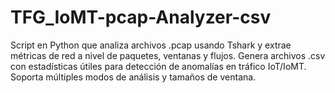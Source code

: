 # TFG_IoMT-pcap-Analyzer-csv
Script en Python que analiza archivos .pcap usando Tshark y extrae métricas de red a nivel de paquetes, ventanas y flujos. Genera archivos .csv con estadísticas útiles para detección de anomalías en tráfico IoT/IoMT. Soporta múltiples modos de análisis y tamaños de ventana.
